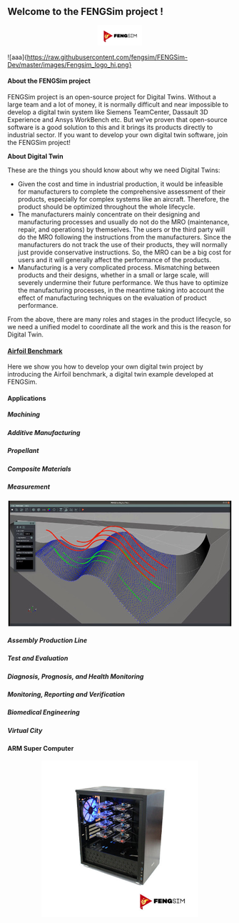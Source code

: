 ## Welcome to the FENGSim project !

<p align="center">
<img src="images/Fengsim_logo_hi.gif" width="100" title="arm cluster">
</p>

![aaa]{https://raw.githubusercontent.com/fengsim/FENGSim-Dev/master/images/Fengsim_logo_hi.png}

#### About the FENGSim project

FENGSim project is an open-source project for Digital Twins. Without a large team and a lot of money, it is normally difficult and near impossible to develop a digital twin system like Siemens TeamCenter, Dassault 3D Experience and Ansys WorkBench etc. But we’ve proven that open-source software is a good solution to this and it brings its products directly to industrial sector. If you want to develop your own digital twin software, join the FENGSim project!

**About Digital Twin**

These are the things you should know about why we need Digital Twins:

- Given the cost and time in industrial production, it would be infeasible for manufacturers to complete the comprehensive assessment of their products, especially for complex systems like an aircraft. Therefore, the product should be optimized throughout the whole lifecycle. 
- The manufacturers mainly concentrate on their designing and manufacturing processes and usually do not do the MRO (maintenance, repair, and operations) by themselves. The users or the third party will do the MRO following the instructions from the manufacturers. Since the manufacturers do not track the use of their products, they will normally just provide conservative instructions. So, the MRO can be a big cost for users and it will generally affect the performance of the products.
- Manufacturing is a very complicated process. Mismatching between products and their designs, whether in a small or large scale, will severely undermine their future performance. We thus have to optimize the manufacturing processes, in the meantime taking into account the effect of manufacturing techniques on the evaluation of product performance. 

From the above, there are many roles and stages in the product lifecycle, so we need a unified model  to coordinate all the work and this is the reason for Digital Twin. 

#### [Airfoil Benchmark](https://github.com/fengsim/FENGSim-Dev/wiki/Home)

Here we show you how to develop your own digital twin project by introducing the Airfoil benchmark, a digital twin example developed at FENGSim.   

#### Applications

##### Machining

##### Additive Manufacturing

##### Propellant

##### Composite Materials

##### Measurement

<p align="center">
  <img src="images/meas.jpg" width="500" title="arm cluster">
</p>

##### Assembly Production Line

##### Test and Evaluation

##### Diagnosis, Prognosis, and Health Monitoring

##### Monitoring, Reporting and Verification

##### Biomedical Engineering

##### Virtual City

#### ARM Super Computer

<p align="center">
  <img src="images/Mark-1.jpg" width="350" title="arm cluster">
</p>
